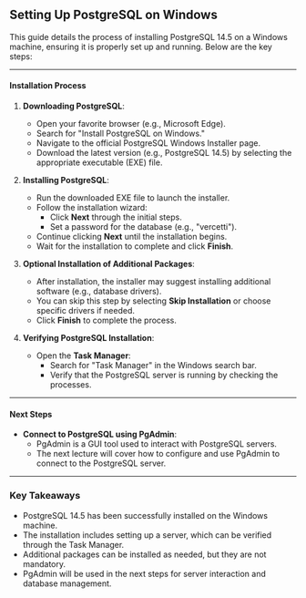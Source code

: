 ## Setting Up PostgreSQL on Windows

This guide details the process of installing PostgreSQL 14.5 on a Windows machine, ensuring it is properly set up and running. Below are the key steps:

---

#### **Installation Process**

1. **Downloading PostgreSQL**:

   - Open your favorite browser (e.g., Microsoft Edge).
   - Search for "Install PostgreSQL on Windows."
   - Navigate to the official PostgreSQL Windows Installer page.
   - Download the latest version (e.g., PostgreSQL 14.5) by selecting the appropriate executable (EXE) file.

2. **Installing PostgreSQL**:

   - Run the downloaded EXE file to launch the installer.
   - Follow the installation wizard:
     - Click **Next** through the initial steps.
     - Set a password for the database (e.g., "vercetti").
   - Continue clicking **Next** until the installation begins.
   - Wait for the installation to complete and click **Finish**.

3. **Optional Installation of Additional Packages**:

   - After installation, the installer may suggest installing additional software (e.g., database drivers).
   - You can skip this step by selecting **Skip Installation** or choose specific drivers if needed.
   - Click **Finish** to complete the process.

4. **Verifying PostgreSQL Installation**:
   - Open the **Task Manager**:
     - Search for "Task Manager" in the Windows search bar.
     - Verify that the PostgreSQL server is running by checking the processes.

---

#### **Next Steps**

- **Connect to PostgreSQL using PgAdmin**:
  - PgAdmin is a GUI tool used to interact with PostgreSQL servers.
  - The next lecture will cover how to configure and use PgAdmin to connect to the PostgreSQL server.

---

### Key Takeaways

- PostgreSQL 14.5 has been successfully installed on the Windows machine.
- The installation includes setting up a server, which can be verified through the Task Manager.
- Additional packages can be installed as needed, but they are not mandatory.
- PgAdmin will be used in the next steps for server interaction and database management.
